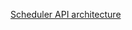 [Scheduler API architecture](https://excalidraw.com/#json=s3thlVI-9VEhtn_KgRAQc,ZSjM2dq89gNGrO8jAQCcww)